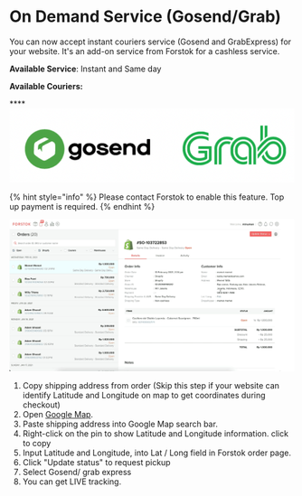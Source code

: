 # On Demand Service \(Gosend/Grab\)

You can now accept instant couriers service \(Gosend and GrabExpress\) for your website.  It's an add-on service from Forstok for a cashless service.

**Available Service**: Instant and Same day

**Available Couriers:**

 ****![](../../.gitbook/assets/screen-shot-2021-04-06-at-3.46.14-pm.png) 

{% hint style="info" %}
Please contact Forstok to enable this feature. Top up payment is required. 
{% endhint %}

![](../../.gitbook/assets/request-pickup-gosend-for-shopify1.gif)

1. Copy shipping address from order \(Skip this step if your website can identify Latitude and Longitude on map to get coordinates during checkout\)
2. Open [Google Map](%20https://maps.google.com).
3. Paste shipping address into Google Map search bar.
4. Right-click on the pin to show Latitude and Longitude information. click to copy 
5. Input Latitude and Longitude, into Lat / Long field in Forstok order page.
6. Click "Update status" to request pickup
7. Select Gosend/ grab express
8. You can get LIVE tracking.


